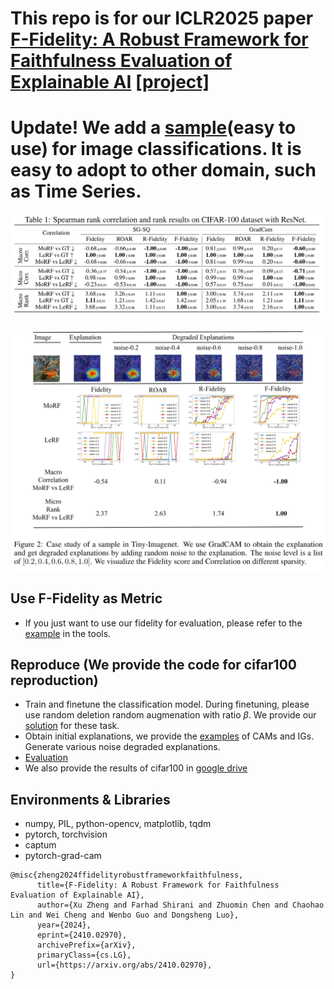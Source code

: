 # This repo is for our ICLR2025 paper [F-Fidelity: A Robust Framework for Faithfulness Evaluation of Explainable AI](https://openreview.net/pdf?id=X0r4BN50Dv) [[project]](https://trustai4s-lab.github.io/ffidelity.html) 


# Update! We add a [sample](./tools/image_example.py)(easy to use) for image classifications. It is easy to adopt to other domain, such as Time Series.


![image info](./image/Table.png)

![image info](./image/case.png)


## Use F-Fidelity as Metric
- If you just want to use our fidelity for evaluation, please refer to the [example](./tools/image_example.py) in the tools.


## Reproduce (We provide the code for cifar100 reproduction)
- Train and finetune the classification model. During finetuning, please use random deletion random augmenation with ratio $\beta$. We provide our [solution](./code/train_model.py) for these task. 
- Obtain initial explanations, we provide the [examples](./code/explain_model.py) of CAMs and IGs. Generate various noise degraded explanations. 
- [Evaluation](./code/evaluation_model.py)
- We also provide the results of cifar100 in [google drive](https://drive.google.com/file/d/176xRtn3ryGg0qwGUK1Se1cIsnn9dIEO3/view?usp=drive_link)


## Environments & Libraries
- numpy, PIL, python-opencv, matplotlib, tqdm
- pytorch, torchvision
- captum
- pytorch-grad-cam


```angular2html
@misc{zheng2024ffidelityrobustframeworkfaithfulness,
      title={F-Fidelity: A Robust Framework for Faithfulness Evaluation of Explainable AI}, 
      author={Xu Zheng and Farhad Shirani and Zhuomin Chen and Chaohao Lin and Wei Cheng and Wenbo Guo and Dongsheng Luo},
      year={2024},
      eprint={2410.02970},
      archivePrefix={arXiv},
      primaryClass={cs.LG},
      url={https://arxiv.org/abs/2410.02970}, 
}
```